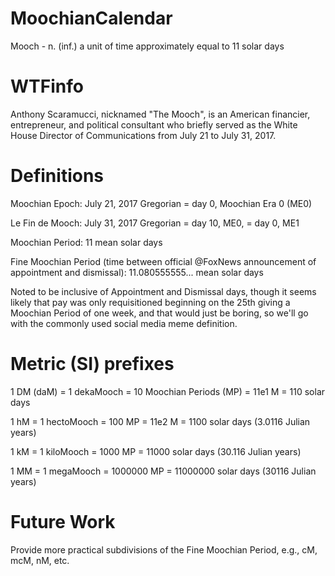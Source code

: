 # MoochianCalendar
Mooch - n. (inf.) a unit of time approximately equal to 11 solar days

# WTFinfo
Anthony Scaramucci, nicknamed "The Mooch", is an American financier, entrepreneur, and political consultant who briefly served as the White House Director of Communications from July 21 to July 31, 2017. 

# Definitions
Moochian Epoch: July 21, 2017 Gregorian = day 0, Moochian Era 0 (ME0)

Le Fin de Mooch: July 31, 2017 Gregorian = day 10, ME0, = day 0, ME1

Moochian Period: 11 mean solar days

Fine Moochian Period (time between official @FoxNews announcement of appointment and dismissal): 11.080555555... mean solar days

Noted to be inclusive of Appointment and Dismissal days, though it seems likely
that pay was only requisitioned beginning on the 25th giving a Moochian Period of
one week, and that would just be boring, so we'll go with the commonly used
social media meme definition.

# Metric (SI) prefixes

1 DM (daM) = 1 dekaMooch = 10 Moochian Periods (MP) = 11e1 M = 110 solar days

1 hM = 1 hectoMooch = 100 MP = 11e2 M = 1100 solar days (3.0116 Julian years)

1 kM = 1 kiloMooch = 1000 MP = 11000 solar days (30.116 Julian years)

1 MM = 1 megaMooch = 1000000 MP = 11000000 solar days (30116 Julian years)

# Future Work
Provide more practical subdivisions of the Fine Moochian Period, e.g., cM, mcM, nM, etc. 
